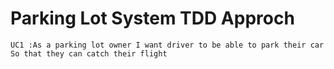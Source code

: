 # Parking Lot System TDD Approch

    UC1 :As a parking lot owner I want driver to be able to park their car So that they can catch their flight